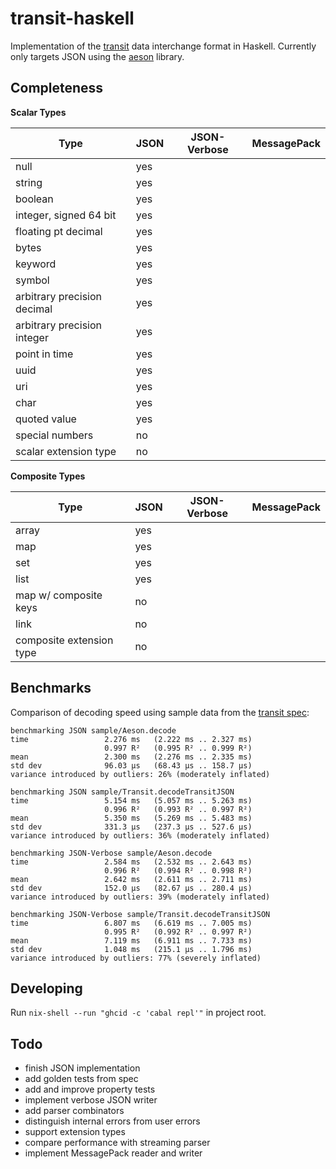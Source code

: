 # transit-haskell

Implementation of the [transit](https://github.com/cognitect/transit-format) data interchange format in Haskell. Currently only targets JSON using the [aeson](https://github.com/bos/aeson) library.

## Completeness

**Scalar Types**

|Type|JSON|JSON-Verbose|MessagePack|
|---|---|---|---|
|null|yes|||
|string|yes|||
|boolean|yes|||
|integer, signed 64 bit|yes|||
|floating pt decimal|yes|||
|bytes|yes|| |
|keyword|yes|| |
|symbol|yes|| |
|arbitrary precision decimal|yes|| |
|arbitrary precision integer|yes|| |
|point in time|yes|||
|uuid|yes|||
|uri|yes|||
|char|yes|||
|quoted value|yes|||
|special numbers|no|||
|scalar extension type|no||

**Composite Types**

|Type|JSON|JSON-Verbose|MessagePack|
|---|---|---|---|
|array|yes|||
|map|yes|||
|set|yes|||
|list|yes|||
|map w/ composite keys|no|||
|link|no|||
|composite extension type|no|||


## Benchmarks

Comparison of decoding speed using sample data from the [transit spec](https://github.com/cognitect/transit-format/blob/master/examples/0.8/example.json):

```
benchmarking JSON sample/Aeson.decode
time                 2.276 ms   (2.222 ms .. 2.327 ms)
                     0.997 R²   (0.995 R² .. 0.999 R²)
mean                 2.300 ms   (2.276 ms .. 2.335 ms)
std dev              96.03 μs   (68.43 μs .. 158.7 μs)
variance introduced by outliers: 26% (moderately inflated)

benchmarking JSON sample/Transit.decodeTransitJSON
time                 5.154 ms   (5.057 ms .. 5.263 ms)
                     0.996 R²   (0.993 R² .. 0.997 R²)
mean                 5.350 ms   (5.269 ms .. 5.483 ms)
std dev              331.3 μs   (237.3 μs .. 527.6 μs)
variance introduced by outliers: 36% (moderately inflated)

benchmarking JSON-Verbose sample/Aeson.decode
time                 2.584 ms   (2.532 ms .. 2.643 ms)
                     0.996 R²   (0.994 R² .. 0.998 R²)
mean                 2.642 ms   (2.611 ms .. 2.711 ms)
std dev              152.0 μs   (82.67 μs .. 280.4 μs)
variance introduced by outliers: 39% (moderately inflated)

benchmarking JSON-Verbose sample/Transit.decodeTransitJSON
time                 6.807 ms   (6.619 ms .. 7.005 ms)
                     0.995 R²   (0.992 R² .. 0.997 R²)
mean                 7.119 ms   (6.911 ms .. 7.733 ms)
std dev              1.048 ms   (215.1 μs .. 1.796 ms)
variance introduced by outliers: 77% (severely inflated)
```

## Developing

Run `nix-shell --run "ghcid -c 'cabal repl'"` in project root.

## Todo
- finish JSON implementation
- add golden tests from spec
- add and improve property tests
- implement verbose JSON writer
- add parser combinators
- distinguish internal errors from user errors
- support extension types
- compare performance with streaming parser
- implement MessagePack reader and writer